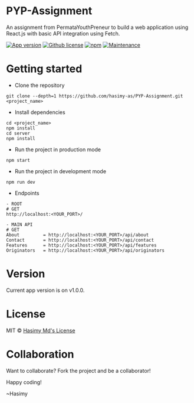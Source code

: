 # PYP-Assignment
An assignment from PermataYouthPreneur to build a web application using React.js with basic API integration using Fetch.

[![App version](https://img.shields.io/badge/Version-v.1.0.0-green)](https://gitHub.com/hasimy-as/PYP-Assignment/releases)
[![Github license](https://img.shields.io/badge/License-MIT-yellow.svg)](https://raw.githubusercontent.com/hasimy-as/PYP-Assignment/master/LICENSE)
[![npm](https://img.shields.io/npm/v/npm.svg)](https://www.npmjs.com/)
[![Maintenance](https://img.shields.io/badge/Maintained%3F-yes-green.svg)](https://gitHub.com/hasimy-as/PYP-Assignment)
<br />

# Getting started
- Clone the repository
```
git clone --depth=1 https://github.com/hasimy-as/PYP-Assignment.git <project_name>
```
- Install dependencies
```
cd <project_name>
npm install
cd server
npm install
```
- Run the project in production mode
```
npm start
```
- Run the project in development mode
```
npm run dev
```
- Endpoints
```
- ROOT
# GET
http://localhost:<YOUR_PORT>/

- MAIN API
# GET
About         = http://localhost:<YOUR_PORT>/api/about
Contact       = http://localhost:<YOUR_PORT>/api/contact
Features      = http://localhost:<YOUR_PORT>/api/features
Originators   = http://localhost:<YOUR_PORT>/api/originators
```

# Version

Current app version is on v1.0.0.

# License

MIT © [Hasimy Md's License](https://raw.githubusercontent.com/hasimy-as/Codebase-Restify/master/LICENSE)

# Collaboration

Want to collaborate? Fork the project and be a collaborator!

Happy coding!

~Hasimy
